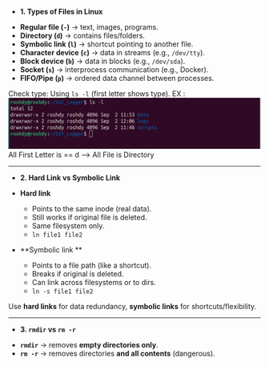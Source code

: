 * **1. Types of Files in Linux**

- **Regular file (`-`)** → text, images, programs.
- **Directory (`d`)** → contains files/folders.
- **Symbolic link (`l`)** → shortcut pointing to another file.
- **Character device (`c`)** → data in streams (e.g., `/dev/tty`).
- **Block device (`b`)** → data in blocks (e.g., `/dev/sda`).
- **Socket (`s`)** → interprocess communication (e.g., Docker).
- **FIFO/Pipe (`p`)** → ordered data channel between processes.

Check type: Using `ls -l` (first letter shows type).
EX :
![](ScreenShot/7.png)
All First Letter is == d  --> All File is Directory

---
* **2. Hard Link vs Symbolic Link**

- **Hard link**
    
    - Points to the same inode (real data).
    - Still works if original file is deleted.
    - Same filesystem only.
    - `ln file1 file2`

- **Symbolic link **
    - Points to a file path (like a shortcut).
    - Breaks if original is deleted.
    - Can link across filesystems or to dirs.
    - `ln -s file1 file2`

 Use **hard links** for data redundancy, **symbolic links** for shortcuts/flexibility.

---

* **3. `rmdir` vs `rm -r`**
- **`rmdir`** → removes **empty directories only**.
- **`rm -r`** → removes directories **and all contents** (dangerous).

